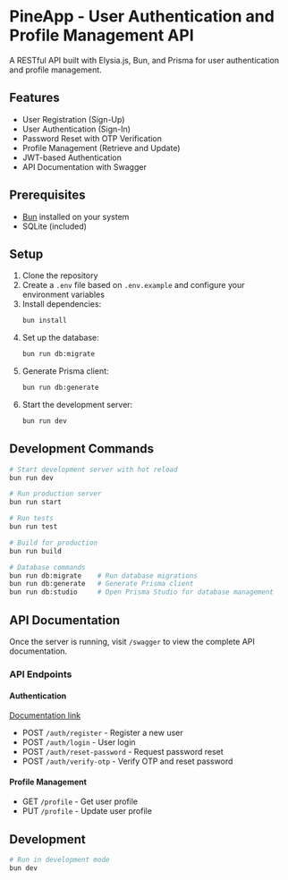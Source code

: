 # PineApp - User Authentication and Profile Management API

A RESTful API built with Elysia.js, Bun, and Prisma for user authentication and profile management.

## Features

- User Registration (Sign-Up)
- User Authentication (Sign-In)
- Password Reset with OTP Verification
- Profile Management (Retrieve and Update)
- JWT-based Authentication
- API Documentation with Swagger

## Prerequisites

- [Bun](https://bun.sh) installed on your system
- SQLite (included)

## Setup

1. Clone the repository
2. Create a `.env` file based on `.env.example` and configure your environment variables
3. Install dependencies:
   ```bash
   bun install
   ```
4. Set up the database:
   ```bash
   bun run db:migrate
   ```
5. Generate Prisma client:
   ```bash
   bun run db:generate
   ```
6. Start the development server:
   ```bash
   bun run dev
   ```

## Development Commands

```bash
# Start development server with hot reload
bun run dev

# Run production server
bun run start

# Run tests
bun run test

# Build for production
bun run build

# Database commands
bun run db:migrate    # Run database migrations
bun run db:generate   # Generate Prisma client
bun run db:studio     # Open Prisma Studio for database management
```

## API Documentation

Once the server is running, visit `/swagger` to view the complete API documentation.

### API Endpoints

#### Authentication
[Documentation link](https://pineapp-3wo2.onrender.com/swagger) 
- POST `/auth/register` - Register a new user
- POST `/auth/login` - User login
- POST `/auth/reset-password` - Request password reset
- POST `/auth/verify-otp` - Verify OTP and reset password

#### Profile Management
- GET `/profile` - Get user profile
- PUT `/profile` - Update user profile
 
## Development

```bash
# Run in development mode
bun dev
```
